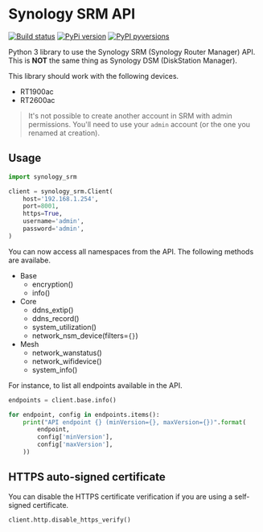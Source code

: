 # Synology SRM API

[![Build status](https://github.com/aerialls/synology-srm/workflows/Test/badge.svg)](https://github.com/aerialls/synology-srm/actions?query=workflow%3ATest)
[![PyPi version](https://img.shields.io/pypi/v/synology-srm.svg)](https://pypi.org/project/synology-srm/)
[![PyPI pyversions](https://img.shields.io/pypi/pyversions/synology-srm.svg)](https://pypi.python.org/pypi/synology-srm/)

Python 3 library to use the Synology SRM (Synology Router Manager) API. This is **NOT** the same thing as Synology DSM (DiskStation Manager).

This library should work with the following devices.

* RT1900ac
* RT2600ac

> It's not possible to create another account in SRM with admin permissions. You'll need to use your `admin` account (or the one you renamed at creation).

## Usage

```python
import synology_srm

client = synology_srm.Client(
    host='192.168.1.254',
    port=8001,
    https=True,
    username='admin',
    password='admin',
)
```

You can now access all namespaces from the API. The following methods are availabe.

* Base
  * encryption()
  * info()
* Core
  * ddns_extip()
  * ddns_record()
  * system_utilization()
  * network_nsm_device(filters=`{}`)
* Mesh
  * network_wanstatus()
  * network_wifidevice()
  * system_info()

For instance, to list all endpoints available in the API.

```python
endpoints = client.base.info()

for endpoint, config in endpoints.items():
    print("API endpoint {} (minVersion={}, maxVersion={})".format(
        endpoint,
        config['minVersion'],
        config['maxVersion'],
    ))
```

## HTTPS auto-signed certificate

You can disable the HTTPS certificate verification if you are using a self-signed certificate.

```python
client.http.disable_https_verify()
```
